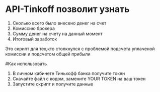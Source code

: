 # API-Tinkoff позволит узнать
1. Сколько всего было внесено денег на счет
2. Комиссию брокера
3. Сумму денег на счету на данный момент
4. Итоговый заработок

Это скрипт для тех,кто столкнулся с проблемой подсчета уплаченой комиссии и подсчетом общей прибыли

#Как использовать
1. В личном кабинете Тинькофф банка получите токен
2. Скачайте файл с кодом, замените YOUR TOKEN на ваш токен
3. Запустите скрипт и получите данные
